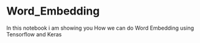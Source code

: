 # Word_Embedding

In this notebook i am showing you How we can do Word Embedding using Tensorflow and Keras
